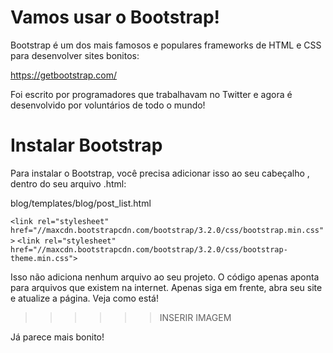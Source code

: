 # Vamos usar o Bootstrap!

Bootstrap é um dos mais famosos e populares frameworks de HTML e CSS para desenvolver sites bonitos:

https://getbootstrap.com/

Foi escrito por programadores que trabalhavam no Twitter e agora é desenvolvido por voluntários de todo o mundo!

# Instalar Bootstrap

Para instalar o Bootstrap, você precisa adicionar isso ao seu cabeçalho <head>, dentro do seu arquivo .html:

blog/templates/blog/post_list.html

```<link rel="stylesheet" href="//maxcdn.bootstrapcdn.com/bootstrap/3.2.0/css/bootstrap.min.css">```
```<link rel="stylesheet" href="//maxcdn.bootstrapcdn.com/bootstrap/3.2.0/css/bootstrap-theme.min.css">```

Isso não adiciona nenhum arquivo ao seu projeto. O código apenas aponta para arquivos que existem na internet. Apenas siga em frente, abra seu site e atualize a página. Veja como está!


>>>>>>INSERIR IMAGEM

Já parece mais bonito!
